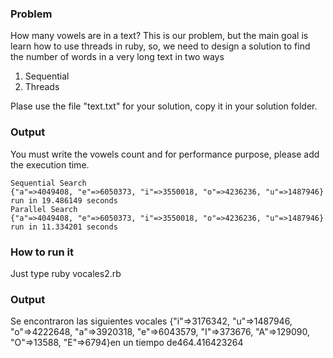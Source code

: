 ### Problem

How many vowels are in a text? This is our problem, but the main goal is
learn how to use threads in ruby, so, we need to design a solution to find
the number of words in a very long text in two ways

1. Sequential
2. Threads


Plase use the file "text.txt" for your solution, copy it in your solution
folder.


### Output

You must write the vowels count and for performance purpose, please add
the execution time.

    Sequential Search
    {"a"=>4049408, "e"=>6050373, "i"=>3550018, "o"=>4236236, "u"=>1487946}
    run in 19.486149 seconds
    Parallel Search
    {"a"=>4049408, "e"=>6050373, "i"=>3550018, "o"=>4236236, "u"=>1487946}
    run in 11.334201 seconds
### How to run it

Just type ruby vocales2.rb

### Output
Se encontraron las siguientes vocales {"i"=>3176342, "u"=>1487946, "o"=>4222648, "a"=>3920318, "e"=>6043579, "I"=>373676, "A"=>129090, "O"=>13588, "E"=>6794}en un tiempo de464.416423264
